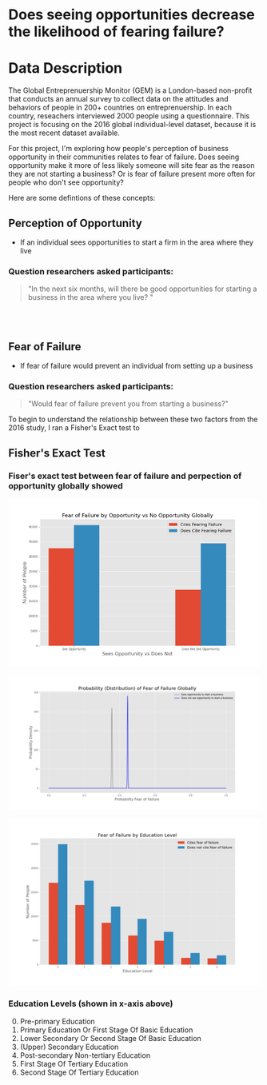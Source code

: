 # Does seeing opportunities decrease the likelihood of fearing failure?

# Data Description

The Global Entreprenuership Monitor (GEM) is a London-based non-profit that conducts an annual survey to collect data on the attitudes and behaviors of people in 200+ countries on entreprenuership. In each country, reseachers interviewed 2000 people using a questionnaire. This project is focusing on the 2016 global individual-level dataset, because it is the most recent dataset available. 

For this project, I'm exploring how people's perception of business opportunity in their communities relates to fear of failure. Does seeing opportunity make it more of less likely someone will site fear as the reason they are not starting a business? Or is fear of failure present more often for people who don't see opportunity? 

Here are some defintions of these concepts: 

## Perception of Opportunity 
* If an individual sees opportunities to start a firm in the area where they live

### Question researchers asked participants:

>"In the next six months, will there be good opportunities for starting a business in the area where you live? "

<br>
<br>

## Fear of Failure  
* If fear of failure would prevent an individual from setting up a business

### Question researchers asked participants:
>"Would fear of failure prevent you from starting a business?"

To begin to understand the relationship between these two factors from the 2016 study, I ran a Fisher's Exact test to 

## Fisher's Exact Test

### Fiser's exact test between fear of failure and perpection of opportunity globally showed 

![histogram for fear of failure vs opportunity ](img/fisher_hist.png)

![Comparison of groups and how they cite fear of failure](img/Bayes_AB_prob.png)


![histogram of fear of failure across different levels of education](img/Fear_education.png)

### Education Levels (shown in x-axis above)
0. Pre-primary Education
1. Primary Education Or First Stage Of Basic Education
2. Lower  Secondary Or Second Stage Of Basic Education
3. (Upper) Secondary Education
4. Post-secondary Non-tertiary Education
5. First Stage Of Tertiary Education
6. Second Stage Of Tertiary Education

